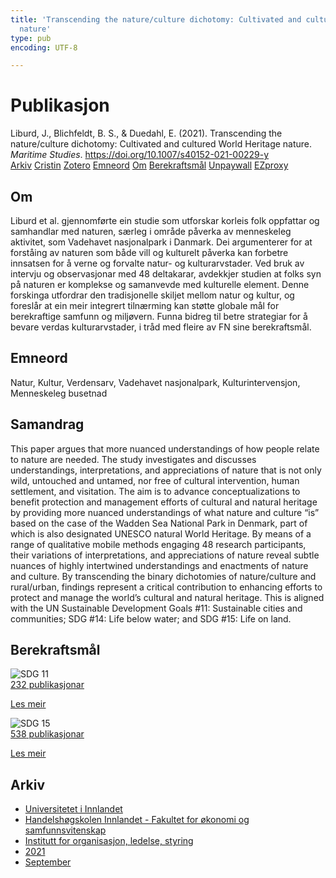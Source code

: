 ```yaml
---
title: 'Transcending the nature/culture dichotomy: Cultivated and cultured World Heritage
  nature'
type: pub
encoding: UTF-8

---
```

<h1>Publikasjon</h1>
<article id="csl-bib-container-XZK8M6U6" class="csl-bib-container">
  <div class="csl-bib-body"> <div class="csl-entry">Liburd, J., Blichfeldt, B. S., &#38; Duedahl, E. (2021). Transcending the nature/culture dichotomy: Cultivated and cultured World Heritage nature. <i>Maritime Studies</i>. <a href="https://doi.org/10.1007/s40152-021-00229-y">https://doi.org/10.1007/s40152-021-00229-y</a></div> </div>
  <div class="csl-bib-buttons">
    <a href="#taxonomy-article-XZK8M6U6" alt="archive" class="csl-bib-button">Arkiv</a>
    <a href="https://app.cristin.no/results/show.jsf?id=1935368" alt="Cristin" class="csl-bib-button">Cristin</a>
    <a href="http://zotero.org/groups/5881554/items/XZK8M6U6" alt="Zotero" class="csl-bib-button">Zotero</a>
    <a href="#keywords-article-XZK8M6U6" alt="keywords" class="csl-bib-button">Emneord</a>
    <a href="#about-article-XZK8M6U6" alt="about_pub" class="csl-bib-button">Om</a>
    <a href="#sdg-article-XZK8M6U6" alt="sdg" class="csl-bib-button">Berekraftsmål</a>
    <a href="https://findresearcher.sdu.dk/ws/files/195736806/Transcending_the_Nature_Culture_Dichotomy.pdf" alt="Unpaywall" class="csl-bib-button">Unpaywall</a>
    <a href="https://findresearcher.sdu.dk/ws/files/195736806/Transcending_the_Nature_Culture_Dichotomy.pdf" alt="EZproxy" class="csl-bib-button">EZproxy</a>
  </div>
  <div id="csl-bib-meta-container-XZK8M6U6"></div>
</article>
<div id="csl-bib-meta-XZK8M6U6" class="csl-bib-meta">
  <article id="about-article-XZK8M6U6" class="about_pub-article">
    <h1>Om</h1>
    Liburd et al. gjennomførte ein studie som utforskar korleis folk oppfattar og samhandlar med naturen, særleg i område påverka av menneskeleg aktivitet, som Vadehavet nasjonalpark i Danmark. Dei argumenterer for at forståing av naturen som både vill og kulturelt påverka kan forbetre innsatsen for å verne og forvalte natur- og kulturarvstader. Ved bruk av intervju og observasjonar med 48 deltakarar, avdekkjer studien at folks syn på naturen er komplekse og samanvevde med kulturelle element. Denne forskinga utfordrar den tradisjonelle skiljet mellom natur og kultur, og foreslår at ein meir integrert tilnærming kan støtte globale mål for berekraftige samfunn og miljøvern. Funna bidreg til betre strategiar for å bevare verdas kulturarvstader, i tråd med fleire av FN sine berekraftsmål.
  </article>
  <article id="keywords-article-XZK8M6U6" class="keywords-article">
    <h1>Emneord</h1>
    Natur, Kultur, Verdensarv, Vadehavet nasjonalpark, Kulturintervensjon, Menneskeleg busetnad
  </article>
  <article id="abstract-article-XZK8M6U6" class="abstract-article">
    <h1>Samandrag</h1>
    This paper argues that more nuanced understandings of how people relate to nature are needed. The study investigates and discusses understandings, interpretations, and appreciations of nature that is not only wild, untouched and untamed, nor free of cultural intervention, human settlement, and visitation. The aim is to advance conceptualizations to benefit protection and management efforts of cultural and natural heritage by providing more nuanced understandings of what nature and culture “is” based on the case of the Wadden Sea National Park in Denmark, part of which is also designated UNESCO natural World Heritage. By means of a range of qualitative mobile methods engaging 48 research participants, their variations of interpretations, and appreciations of nature reveal subtle nuances of highly intertwined understandings and enactments of nature and culture. By transcending the binary dichotomies of nature/culture and rural/urban, findings represent a critical contribution to enhancing efforts to protect and manage the world’s cultural and natural heritage. This is aligned with the UN Sustainable Development Goals #11: Sustainable cities and communities; SDG #14: Life below water; and SDG #15: Life on land.
  </article>
  <article id="sdg-article-XZK8M6U6" class="sdg-article">
    <h1>Berekraftsmål</h1>
    <div class="sdg-container"><div id="sdg11" class="sdg">
        <img src="{{< params subfolder >}}images/sdg/sdg11_nn.png" class="image" alt="SDG 11">
        <div class="sdg-overlay">
          <a href="/nn/archive/?key=?sdg=11#archive" class="sdg-publication-count"><span>232</span> publikasjonar</a>
          <p><a href="https://fn.no/om-fn/fns-baerekraftsmaal/baerekraftige-byer-og-lokalsamfunn?lang=nno-NO" class="sdg-read-more">Les meir</a></p>
        </div>
      </div> <div id="sdg15" class="sdg">
        <img src="{{< params subfolder >}}images/sdg/sdg15_nn.png" class="image" alt="SDG 15">
        <div class="sdg-overlay">
          <a href="/nn/archive/?key=?sdg=15#archive" class="sdg-publication-count"><span>538</span> publikasjonar</a>
          <p><a href="https://fn.no/om-fn/fns-baerekraftsmaal/livet-paa-land?lang=nno-NO" class="sdg-read-more">Les meir</a></p>
        </div>
      </div></div>
  </article>
  <article id="taxonomy-article-XZK8M6U6" class="taxonomy-article">
    <h1>Arkiv</h1>
    <ul>
      <li>
        <a href="/nn/archive/?key=3DCRN523">Universitetet i Innlandet</a>
      </li>
      <li>
        <a href="/nn/archive/?key=DU8Q9LN9">Handelshøgskolen Innlandet - Fakultet for økonomi og samfunnsvitenskap</a>
      </li>
      <li>
        <a href="/nn/archive/?key=4LUWR3ZM">Institutt for organisasjon, ledelse, styring</a>
      </li>
      <li>
        <a href="/nn/archive/?key=8VQBC64H">2021</a>
      </li>
      <li>
        <a href="/nn/archive/?key=YJETIQKU">September</a>
      </li>
    </ul>
  </article>
</div>
